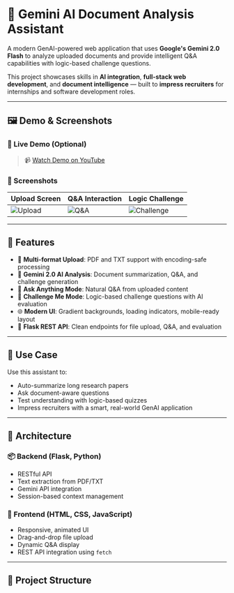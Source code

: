# 🌟 Gemini AI Document Analysis Assistant

A modern GenAI-powered web application that uses **Google's Gemini 2.0 Flash** to analyze uploaded documents and provide intelligent Q&A capabilities with logic-based challenge questions.

This project showcases skills in **AI integration**, **full-stack web development**, and **document intelligence** — built to **impress recruiters** for internships and software development roles.

---

## 🖼️ Demo & Screenshots

### 🔹 Live Demo (Optional)
> 📹 [Watch Demo on YouTube](https://www.youtube.com/watch?v=YOUR_VIDEO_LINK)

### 🔸 Screenshots
| Upload Screen | Q&A Interaction | Logic Challenge |
|---------------|------------------|------------------|
| ![Upload](screenshots/upload.png) | ![Q&A](screenshots/qa.png) | ![Challenge](screenshots/challenge.png) |

---

## 🚀 Features

- 📄 **Multi-format Upload**: PDF and TXT support with encoding-safe processing
- 🤖 **Gemini 2.0 AI Analysis**: Document summarization, Q&A, and challenge generation
- 💬 **Ask Anything Mode**: Natural Q&A from uploaded content
- 🧩 **Challenge Me Mode**: Logic-based challenge questions with AI evaluation
- 🌐 **Modern UI**: Gradient backgrounds, loading indicators, mobile-ready layout
- 🔧 **Flask REST API**: Clean endpoints for file upload, Q&A, and evaluation

---

## 🧠 Use Case

Use this assistant to:
- Auto-summarize long research papers
- Ask document-aware questions
- Test understanding with logic-based quizzes
- Impress recruiters with a smart, real-world GenAI application

---

## 🧱 Architecture

### 📦 Backend (Flask, Python)
- RESTful API
- Text extraction from PDF/TXT
- Gemini API integration
- Session-based context management

### 🎨 Frontend (HTML, CSS, JavaScript)
- Responsive, animated UI
- Drag-and-drop file upload
- Dynamic Q&A display
- REST API integration using `fetch`

---

## 📂 Project Structure


